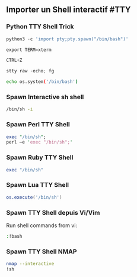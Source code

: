 ## Importer un Shell interactif #TTY

### Python TTY Shell Trick

```python
python3 -c 'import pty;pty.spawn("/bin/bash")'

export TERM=xterm

CTRL+Z

stty raw -echo; fg
```

```bash
echo os.system('/bin/bash')
```

### Spawn Interactive sh shell

```bash
/bin/sh -i
```

### Spawn Perl TTY Shell

```perl
exec "/bin/sh";
perl —e 'exec "/bin/sh";'
```


### Spawn Ruby TTY Shell

```ruby
exec "/bin/sh"
```

### Spawn Lua TTY Shell
```lua
os.execute('/bin/sh')
```

### Spawn TTY Shell depuis Vi/Vim

Run shell commands from vi:

```bash
:!bash
```

### Spawn TTY Shell NMAP

```bash
nmap --interactive
!sh
```


